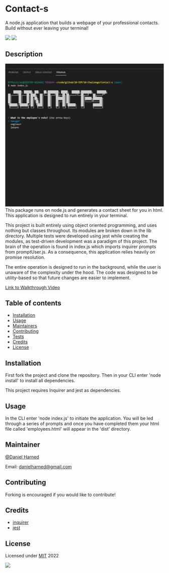 # Contact-s
A node.js application that builds a webpage of your professional contacts. Build without ever leaving your terminal!

  ![](https://img.shields.io/badge/javascript-98-blue?logo=javascript)
  ![](https://img.shields.io/badge/html-1-blue?logo=html)

  ## Description
  ![contact-s](./src/contact-s.png)
  This package runs on node.js and generates a contact sheet for you in html. This application is designed to run entirely in your terminal.

  This project is built entirely using object oriented programming, and uses nothing but classes throughout. Its modules are broken down in the lib directory.
  Multiple tests were developed using jest while creating the modules, as test-driven development was a paradigm of this project.
  The brain of the operation is found in index.js which imports inquirer prompts from promptUser.js. As a consequence, this application relies heavily on promise resolution.

  The entire operation is designed to run in the background, while the user is unaware of the complexity under the hood.
  The code was designed to be utility-based so that future changes are easier to implement.

  [Link to Walkthrough Video](https://watch.screencastify.com/v/9Kk3T9CjCkV9giu7HULm)

  ## Table of contents

  * [Installation](#installation)
  * [Usage](#usage)
  * [Maintainers](#maintainers)
  * [Contributing](#contributing)
  * [Tests](#tests)
  * [Credits](#credits)
  * [License](#license)

  ## Installation
  First fork the project and clone the repository. Then in your CLI enter 'node install' to install all dependencies.

  This project requires Inquirer and jest as dependencies.

  ## Usage
  In the CLI enter 'node index.js' to initiate the application. You will be led through a series of prompts and once you have completed them your html file called 'employees.html' will appear in the 'dist' directory.

  ## Maintainer
  [@Daniel Harned](https://github.com/DrDano)

  Email: [danielharned@gmail.com](mailto:danielharned@gmail.com)

  ## Contributing
  Forking is encouraged if you would like to contribute!

  ## Credits
  
  * [inquirer](https://www.npmjs.com/package/inquirer)
  * [jest](https://jestjs.io/)

  ## License
  Licensed under [MIT](https://choosealicense.com/licenses/mit) 2022 
  
  ![](https://img.shields.io/badge/license-MIT-blue)
